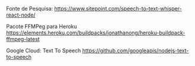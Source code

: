 Fonte de Pesquisa:
https://www.sitepoint.com/speech-to-text-whisper-react-node/

Pacote FFMPeg para Heroku
https://elements.heroku.com/buildpacks/jonathanong/heroku-buildpack-ffmpeg-latest

Google Cloud: Text To Speech
https://github.com/googleapis/nodejs-text-to-speech